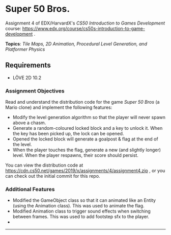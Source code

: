 # Super 50 Bros.

Assignment 4 of EDX/HarvardX's *CS50 Introduction to Games Development* course: https://www.edx.org/course/cs50s-introduction-to-game-development .

**Topics**: *Tile Maps, 2D Animation, Procedural Level Generation, and Platformer Physics*

## Requirements
- LÖVE 2D 10.2

### Assignment Objectives
Read and understand the distribution code for the game *Super 50 Bros* (a Mario clone) and implement the following features:

- Modify the level generation algorithm so that the player will never spawn above a chasm.
- Generate a random-coloured locked block and a key to unlock it. When the key has been picked up, the lock can be opened.
- Opened the locked block will generate a goalpost & flag at the end of the level.
- When the player touches the flag, generate a new (and slightly longer) level. When the player respawns, their score should persist.

You can view the distribution code at https://cdn.cs50.net/games/2019/x/assignments/4/assignment4.zip , or you can check out the initial commit for this repo.

### Additional Features
- Modified the GameObject class so that it can animated like an Entity (using the Animation class). This was used to animate the flag.
- Modified Animation class to trigger sound effects when switching between frames. This was used to add footstep sfx to the player.
- 
---

